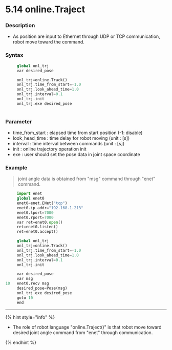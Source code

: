 ﻿# 5.14 online.Traject


### Description  
* As position are input to Ethernet through UDP or TCP communication, robot move toward the command. 

### Syntax 
```python
     global onl_trj
     var desired_pose 

     onl_trj=online.Track()
     onl_trj.time_from_start=-1.0
     onl_trj.look_ahead_time=1.0
     onl_trj.interval=0.1
     onl_trj.init
     onl_trj.exe desired_pose
 
```

### Parameter 
* time_from_start : elapsed time from start position (-1: disable)  
* look_head_time : time delay for robot moving (unit : [s])  
* interval : time interval between commands (unit : [s])  
* init : online trajectory operation init  
* exe  : user should set the pose data in joint space coordinate  



### Example
> joint angle data is obtained from "msg" command through "enet" command. 

```python
     import enet
     global enet0
     enet0=enet.ENet("tcp")
     enet0.ip_addr="192.168.1.213"
     enet0.lport=7000
     enet0.rport=7000
     var ret=enet0.open()
     ret=enet0.listen()
     ret=enet0.accept()

     global onl_trj
     onl_trj=online.Track()
     onl_trj.time_from_start=-1.0
     onl_trj.look_ahead_time=1.0
     onl_trj.interval=0.1
     onl_trj.init

     var desired_pose
     var msg
10   enet0.recv msg
     desired_pose=Pose(msg)
     onl_trj.exe desired_pose
     goto 10
     end 
```


--- 
{% hint style="info" %}

* The role of robot language "online.Traject()" is that robot move toward desired joint angle command from "enet" through communication.   

{% endhint %}

